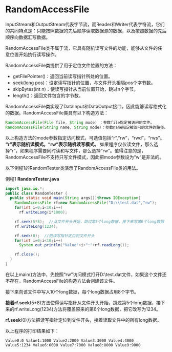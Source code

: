 # RandomAccessFile

InputStream和OutputStream代表字节流，而Reader和Writer代表字符流，它们的共同特点是：只能按照数据的先后顺序读取数据源的数据，以及按照数据的先后顺序向数据汇写数据。

RandomAccessFile类不属于流，它具有随机读写文件的功能，能够从文件的任意位置开始执行读写操作。

RandomAccessFile类提供了用于定位文件位置的方法：

* getFilePointer()：返回当前读写指针所处的位置。
* seek(long pos)：设定读写指针的位置，与文件开头相隔pos个字节数。
* skipBytes(int n)：使读写指针从当前位置开始，跳过n个字节。
* length()：返回文件包含的字节数。

RandomAccessFile类实现了DataInput和DataOutput接口，因此能够读写格式化的数据。RandomAccessFile类具有以下构造方法：

```java
RandomAccessFile(File file, String mode) ：参数file指定被访问的文件。
RandomAccessFile(String name, String mode)：参数name指定被访问的文件的路径。
```

以上构造方法的mode参数指定访问模式，可选值包括“r”,“rw”，“rwd”，“rws”。 **“r”表示随机读模式。“rw”表示随机读写模式。** 如果程序仅仅读文件，那么选择“r”，如果程序需要同时读和写文件，那么选择“rw”。值得注意的是，RandomAccessFile不支持只写文件模式，因此把mode参数设为“w”是非法的。

以下例程1的RandomTester类演示了RandomAccessFile类的用法。

例程1 **RandomTester.java**

```java
import java.io.*;
public class RandomTester {
  public static void main(String args[])throws IOException{
    RandomAccessFile rf=new RandomAccessFile("D:\\test.dat","rw");
    for(int i=0;i<10;i++)
      rf.writeLong(i*1000);

    rf.seek(5*8);  //从文件开头开始，跳过第5个long数据，接下来写第6个long数据
    rf.writeLong(1234);

    rf.seek(0);  //把读写指针定位到文件开头
    for(int i=0;i<10;i++)
      System.out.println("Value"+i+":"+rf.readLong());

    rf.close();
  }
}
```

在以上main()方法中，先按照“rw”访问模式打开D:\test.dat文件，如果这个文件还不存在，RandomAccessFile的构造方法会创建该文件。

接下来向该文件中写入10个long数据，每个long数据占用8个字节。

**接着rf.seek**(5*8)方法使得读写指针从文件开头开始，跳过第5个long数据，接下来的rf.writeLong(1234)方法将覆盖原来的第6个long数据，把它改写为1234。

**rf.seek**(0)方法把读写指针定位到文件开头，接着读取文件中的所有long数据。

以上程序的打印结果如下：

```text
Value0:0 Value1:1000 Value2:2000 Value3:3000 Value4:4000 
Value5:1234 Value6:6000 Value7:7000 Value8:8000 Value9:9000
```

